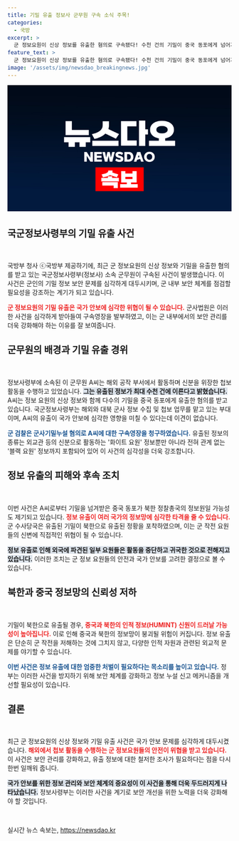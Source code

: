 ```yaml
---
title: 기밀 유출 정보사 군무원 구속 소식 주목!
categories:
  - 국방
excerpt: >
  군 정보요원이 신상 정보를 유출한 혐의로 구속됐다! 수천 건의 기밀이 중국 동포에게 넘어가며 큰 파장이 예상되는데, 북한과 중국의 정보망이 붕괴될 위기에 처했다. 숨겨진 진실이 밝혀질까? 클릭해서 더 알아보세요!
feature_text: >
  군 정보요원이 신상 정보를 유출한 혐의로 구속됐다! 수천 건의 기밀이 중국 동포에게 넘어가며 큰 파장이 예상되는데, 북한과 중국의 정보망이 붕괴될 위기에 처했다. 숨겨진 진실이 밝혀질까? 클릭해서 더 알아보세요!
image: '/assets/img/newsdao_breakingnews.jpg'
---
```


<p><img src="/assets/img/newsdao_breakingnews.jpg" alt="flaretime 속보" /></p>

<h2 data-ke-size="size26">국군정보사령부의 기밀 유출 사건</h2>

<p data-ke-size="size16">&nbsp;</p>

<p>국방부 청사 ⓒ국방부 제공하기에, 최근 군 정보요원의 신상 정보와 기밀을 유출한 혐의를 받고 있는 국군정보사령부(정보사) 소속 군무원이 구속된 사건이 발생했습니다. 이 사건은 군인의 기밀 정보 보안 문제를 심각하게 대두시키며, 군 내부 보안 체계를 점검할 필요성을 강조하는 계기가 되고 있습니다.</p>

<p><b><span style="color: #ee2323;">군 정보요원의 기밀 유출은 국가 안보에 심각한 위협이 될 수 있습니다.</span></b> 군사법원은 이러한 사건을 심각하게 받아들여 구속영장을 발부하였고, 이는 군 내부에서의 보안 관리를 더욱 강화해야 하는 이유를 잘 보여줍니다.</p>

<h2 data-ke-size="size26">군무원의 배경과 기밀 유출 경위</h2>

<p data-ke-size="size16">&nbsp;</p>

<p>정보사령부에 소속된 이 군무원 A씨는 해외 공작 부서에서 활동하며 신분을 위장한 첩보 활동을 수행하고 있었습니다. <b><span style="background-color: #21538527;">그는 유출된 정보가 최대 수천 건에 이른다고 밝혔습니다.</span></b> A씨는 정보 요원의 신상 정보와 함께 다수의 기밀을 중국 동포에게 유출한 혐의를 받고 있습니다. 국군정보사령부는 해외와 대북 군사 정보 수집 및 첩보 업무를 맡고 있는 부대이며, A씨의 유출이 국가 안보에 심각한 영향을 미칠 수 있다는데 이견이 없습니다.</p>

<p><b><span style="color: #1a5490;">군 검찰은 군사기밀누설 혐의로 A씨에 대한 구속영장을 청구하였습니다.</span></b> 유출된 정보의 종류는 외교관 등의 신분으로 활동하는 '화이트 요원' 정보뿐만 아니라 전혀 관계 없는 '블랙 요원' 정보까지 포함되어 있어 이 사건의 심각성을 더욱 강조합니다. </p>

<h2 data-ke-size="size26">정보 유출의 피해와 후속 조치</h2>

<p data-ke-size="size16">&nbsp;</p>

<p>이번 사건은 A씨로부터 기밀을 넘겨받은 중국 동포가 북한 정찰총국의 정보원일 가능성도 제기되고 있습니다. <b><span style="color: #ee2323;">정보 유출이 여러 국가의 정보망에 심각한 타격을 줄 수 있습니다.</span></b> 군 수사당국은 유출된 기밀이 북한으로 유출된 정황을 포착하였으며, 이는 군 작전 요원들의 신변에 직접적인 위협이 될 수 있습니다.</p>

<p><b><span style="background-color: #21538527;">정보 유출로 인해 외국에 파견된 일부 요원들은 활동을 중단하고 귀국한 것으로 전해지고 있습니다.</span></b> 이러한 조치는 군 정보 요원들의 안전과 국가 안보를 고려한 결정으로 볼 수 있습니다. </p>

<h2 data-ke-size="size26">북한과 중국 정보망의 신뢰성 저하</h2>

<p data-ke-size="size16">&nbsp;</p>

<p>기밀이 북한으로 유출될 경우, <b><span style="color: #ee2323;">중국과 북한의 인적 정보(HUMINT) 신원이 드러날 가능성이 높아집니다.</span></b> 이로 인해 중국과 북한의 정보망이 붕괴될 위험이 커집니다. 정보 유출은 단순히 군 작전을 저해하는 것에 그치지 않고, 다양한 인적 자원과 관련된 외교적 문제를 야기할 수 있습니다.</p>

<p><b><span style="color: #1a5490;">이번 사건은 정보 유출에 대한 엄중한 처벌이 필요하다는 목소리를 높이고 있습니다.</span></b> 정부는 이러한 사건을 방지하기 위해 보안 체계를 강화하고 정보 누설 신고 메커니즘을 개선할 필요성이 있습니다. </p>

<h2 data-ke-size="size26">결론</h2>

<p data-ke-size="size16">&nbsp;</p>

<p>최근 군 정보요원의 신상 정보와 기밀 유출 사건은 국가 안보 문제를 심각하게 대두시켰습니다. <b><span style="color: #ee2323;">해외에서 첩보 활동을 수행하는 군 정보요원들의 안전이 위협을 받고 있습니다.</span></b> 이 사건은 보안 관리를 강화하고, 유출 정보에 대한 철저한 조사가 필요하다는 점을 다시 한번 일깨워 줍니다.</p>

<p><b><span style="background-color: #21538527;">국가 안보를 위한 정보 관리와 보안 체계의 중요성이 이 사건을 통해 더욱 두드러지게 나타났습니다.</span></b> 정보사령부는 이러한 사건을 계기로 보안 개선을 위한 노력을 더욱 강화해야 할 것입니다. </p>

<p data-ke-size="size16">&nbsp;</p>
실시간 뉴스 속보는, <a href="https://newsdao.kr" rel="dofollow">https://newsdao.kr</a>


